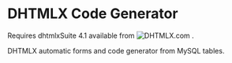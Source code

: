 DHTMLX Code Generator
=====================

Requires dhtmlxSuite 4.1 available from ![DHTMLX.com](http://dhtmlx.com) .

DHTMLX automatic forms and code generator from MySQL tables.
